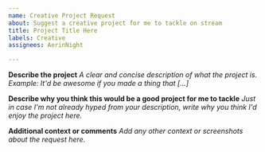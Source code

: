 ```yaml
---
name: Creative Project Request
about: Suggest a creative project for me to tackle on stream
title: Project Title Here
labels: Creative
assignees: AerinNight

---
```


**Describe the project**
*A clear and concise description of what the project is. Example: It'd be awesome if you made a thing that [...]*

**Describe why you think this would be a good project for me to tackle**
*Just in case I'm not already hyped from your description, write why you think I'd enjoy the project here.*

**Additional context or comments**
*Add any other context or screenshots about the request here.*
